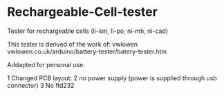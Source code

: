 # Rechargeable-Cell-tester
Tester for rechargeable cells (li-ion, li-po, ni-mh, ni-cad)

This tester is derived of the work of: vwlowen
vwlowen.co.uk/arduino/battery-tester/batery-tester.htm

Addapted for personal use.

1 Changed PCB layout:
2 no power supply (power is supplied through usb connector)
3 No ftd232

